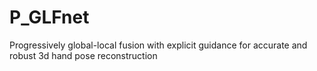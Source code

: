 # P_GLFnet
 Progressively global-local fusion with explicit guidance for accurate and robust 3d hand pose reconstruction
